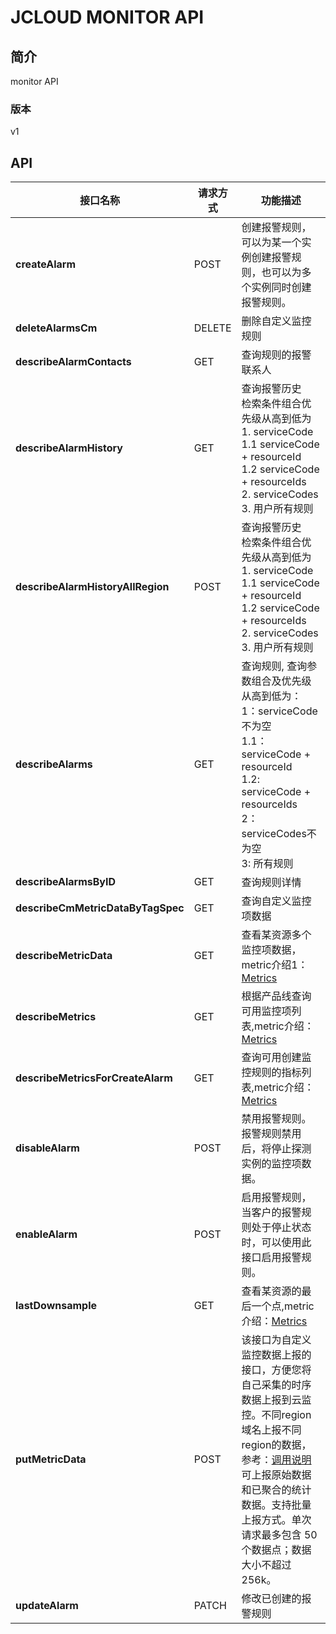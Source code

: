 # JCLOUD MONITOR API


## 简介
monitor API


### 版本
v1


## API
|接口名称|请求方式|功能描述|
|---|---|---|
|**createAlarm**|POST|创建报警规则，可以为某一个实例创建报警规则，也可以为多个实例同时创建报警规则。|
|**deleteAlarmsCm**|DELETE|删除自定义监控规则|
|**describeAlarmContacts**|GET|查询规则的报警联系人|
|**describeAlarmHistory**|GET|查询报警历史</br>检索条件组合优先级从高到低为</br>1. serviceCode</br>1.1 serviceCode + resourceId</br>1.2 serviceCode + resourceIds</br>2. serviceCodes</br>3. 用户所有规则|
|**describeAlarmHistoryAllRegion**|POST|查询报警历史</br>检索条件组合优先级从高到低为</br>1. serviceCode</br>1.1 serviceCode + resourceId</br>1.2 serviceCode + resourceIds</br>2. serviceCodes</br>3. 用户所有规则|
|**describeAlarms**|GET|查询规则, 查询参数组合及优先级从高到低为：</br>1：serviceCode不为空</br>1.1：serviceCode + resourceId</br>1.2: serviceCode + resourceIds</br>2：serviceCodes不为空</br>3: 所有规则|
|**describeAlarmsByID**|GET|查询规则详情|
|**describeCmMetricDataByTagSpec**|GET|查询自定义监控项数据|
|**describeMetricData**|GET|查看某资源多个监控项数据，metric介绍1：<a href="https://docs.jdcloud.com/cn/monitoring/metrics">Metrics</a>|
|**describeMetrics**|GET|根据产品线查询可用监控项列表,metric介绍：<a href="https://docs.jdcloud.com/cn/monitoring/metrics">Metrics</a>|
|**describeMetricsForCreateAlarm**|GET|查询可用创建监控规则的指标列表,metric介绍：<a href="https://docs.jdcloud.com/cn/monitoring/metrics">Metrics</a>|
|**disableAlarm**|POST|禁用报警规则。报警规则禁用后，将停止探测实例的监控项数据。|
|**enableAlarm**|POST|启用报警规则，当客户的报警规则处于停止状态时，可以使用此接口启用报警规则。|
|**lastDownsample**|GET|查看某资源的最后一个点,metric介绍：<a href="https://docs.jdcloud.com/cn/monitoring/metrics">Metrics</a>|
|**putMetricData**|POST|该接口为自定义监控数据上报的接口，方便您将自己采集的时序数据上报到云监控。不同region域名上报不同region的数据，参考：<a href="https://docs.jdcloud.com/cn/monitoring/reporting-monitoring-data">调用说明</a>可上报原始数据和已聚合的统计数据。支持批量上报方式。单次请求最多包含 50 个数据点；数据大小不超过 256k。|
|**updateAlarm**|PATCH|修改已创建的报警规则|
